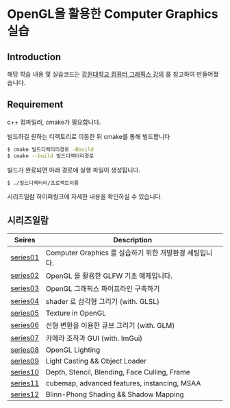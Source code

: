 # OpenGL을 활용한 Computer Graphics 실습

## Introduction

해당 학습 내용 및 실습코드는 [강원대학교 컴퓨터 그래픽스 강의](https://www.youtube.com/watch?v=kEAKvJKnvfA&list=PLvNHCGtd4kh_cYLKMP_E-jwF3YKpDP4hf&index=1) 를 참고하여 만들어졌습니다.

## Requirement

c++ 컴파일러, cmake가 필요합니다.

빌드하길 원하는 디렉토리로 이동한 뒤 cmake를 통해 빌드합니다

```bash
$ cmake 빌드디렉터리경로 -Bbuild
$ cmake --build 빌드디렉터리경로
```

빌드가 완료되면 아래 경로에 실행 파일이 생성됩니다.

```bash
$ ./빌드디렉터리/프로젝트이름
```

시리즈일람 하이퍼링크에 자세한 내용을 확인하실 수 있습니다.

## 시리즈일람

| Seires                                                                                | Description                                             |
| ------------------------------------------------------------------------------------- | ------------------------------------------------------- |
| [series01](https://www.chanwooyam.dev/series/computer-graphics/UrwA4nyOaiHdQveLgFzr) | Computer Graphics 를 실습하기 위한 개발환경 세팅입니다. |
| [series02](https://www.chanwooyam.dev/series/computer-graphics/2IYzBkIto4h4tlnClmzU)  | OpenGL 을 활용한 GLFW 기초 예제입니다.                  |
| [series03](https://www.chanwooyam.dev/series/computer-graphics/VK0ZR9QlvHlWjki8hTjU) | OpenGL 그래픽스 파이프라인 구축하기                     |
| [series04](https://www.chanwooyam.dev/series/computer-graphics/fVIbKASs3Ayn5CVceXib) | shader 로 삼각형 그리기 (with. GLSL)                    |
| [series05](https://www.chanwooyam.dev/series/computer-graphics/zBoqYzWQ3YGvqeYIw9ys) | Texture in OpenGL                                       |
| [series06](https://www.chanwooyam.dev/series/computer-graphics/NgYLDbWuoY9j9L6iqlKn) | 선형 변환을 이용한 큐브 그리기 (with. GLM)              |
| [series07](https://www.chanwooyam.dev/series/computer-graphics/jZZaHGOyDBOfHa9G5bCU) | 카메라 조작과 GUI (with. ImGui)                         |
| [series08](https://www.chanwooyam.dev/series/computer-graphics/zpBh9McMrSBjB70OD0ov) | OpenGL Lighting                                         |
| [series09](https://www.chanwooyam.dev/series/computer-graphics/P7639Qn0wvtL5zu78uo1) | Light Casting && Object Loader                          |
| [series10](https://www.chanwooyam.dev/series/computer-graphics/4amHVR9Guak9LfYy6g2q) | Depth, Stencil, Blending, Face Culling, Frame           |
| [series11](https://www.chanwooyam.dev/series/computer-graphics/BRGVTbTLHUnBWfiaZp4C) | cubemap, advanced features, instancing, MSAA   |
| [series12](https://www.chanwooyam.dev/series/computer-graphics/tgqoUvnES4qRh4X0xnVD) | Blinn-Phong Shading && Shadow Mapping   |
